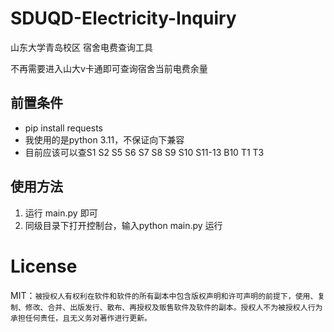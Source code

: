 # SDUQD-Electricity-Inquiry
山东大学青岛校区 宿舍电费查询工具

不再需要进入山大v卡通即可查询宿舍当前电费余量

## 前置条件

- pip install requests
- 我使用的是python 3.11，不保证向下兼容
- 目前应该可以查S1 S2 S5 S6 S7 S8 S9 S10 S11-13 B10 T1 T3

## 使用方法

1. 运行 main.py 即可
2. 同级目录下打开控制台，输入python main.py 运行

# License

MIT：`被授权人有权利在软件和软件的所有副本中包含版权声明和许可声明的前提下，使用、复制、修改、合并、出版发行、散布、再授权及贩售软件及软件的副本。授权人不为被授权人行为承担任何责任，且无义务对著作进行更新。`
